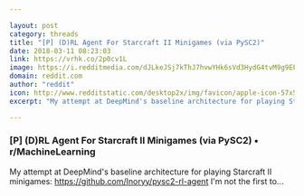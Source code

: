 ```yaml
---

layout: post
category: threads
title: "[P] (D)RL Agent For Starcraft II Minigames (via PySC2)"
date: 2018-03-11 08:23:03
link: https://vrhk.co/2p0cv1L
image: https://i.redditmedia.com/dJLkeJSj7kThJ7hvwYHk6sVd3HydG4tvM9g9EFfLTys.jpg?w=320&s=db54dc671bca216d5480214bae7548b9
domain: reddit.com
author: "reddit"
icon: http://www.redditstatic.com/desktop2x/img/favicon/apple-icon-57x57.png
excerpt: "My attempt at DeepMind's baseline architecture for playing Starcraft II minigames: <https://github.com/Inoryy/pysc2-rl-agent> I'm not the first to..."

---
```


### [P] (D)RL Agent For Starcraft II Minigames (via PySC2) • r/MachineLearning

My attempt at DeepMind's baseline architecture for playing Starcraft II minigames: <https://github.com/Inoryy/pysc2-rl-agent> I'm not the first to...